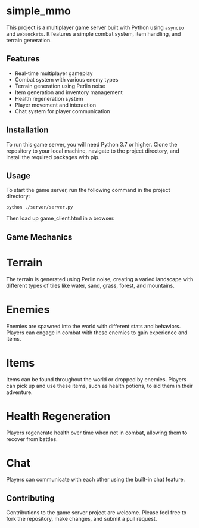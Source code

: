 # simple_mmo
This project is a multiplayer game server built with Python using `asyncio` and `websockets`. It features a simple combat system, item handling, and terrain generation.

## Features
- Real-time multiplayer gameplay
- Combat system with various enemy types
- Terrain generation using Perlin noise
- Item generation and inventory management
- Health regeneration system
- Player movement and interaction
- Chat system for player communication

## Installation
To run this game server, you will need Python 3.7 or higher. Clone the repository to your local machine, navigate to the project directory, and install the required packages with pip.

## Usage
To start the game server, run the following command in the project directory:

`python ./server/server.py`

Then load up game_client.html in a browser.

## Game Mechanics
# Terrain
The terrain is generated using Perlin noise, creating a varied landscape with different types of tiles like water, sand, grass, forest, and mountains.

# Enemies
Enemies are spawned into the world with different stats and behaviors. Players can engage in combat with these enemies to gain experience and items.

# Items
Items can be found throughout the world or dropped by enemies. Players can pick up and use these items, such as health potions, to aid them in their adventure.

# Health Regeneration
Players regenerate health over time when not in combat, allowing them to recover from battles.

# Chat
Players can communicate with each other using the built-in chat feature.

## Contributing
Contributions to the game server project are welcome. Please feel free to fork the repository, make changes, and submit a pull request.
